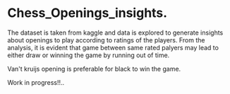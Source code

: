 # Chess_Openings_insights.
The dataset is taken from kaggle and data is explored to generate insights about openings to play according to ratings of the players. From the analysis, it is evident that game between same rated palyers may lead to either draw or winning the game by running out of time.

Van't kruijs opening is preferable for black to win the game.

Work in progress!!..
